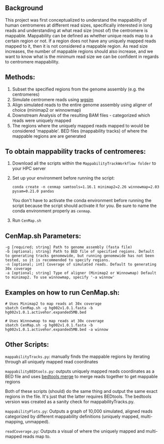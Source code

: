 ## Background
This project was first conceptualized to understand the mappability of human centromeres at different read sizes, specifically interested in long reads and understanding at what read size (most of) the centromere is mappable. Mappability can be defined as whether unique reads map to a certain region or not. If a region does not have any uniquely mapped reads mapped to it, then it is not considered a mappable region. As read size increases, the number of mappable regions should also increase, and we want to know what is the minimum read size we can be confident in regards to centromere mappability. 

## Methods:
1. Subset the specified regions from the genome assembly (e.g. the centromeres)
2. Simulate centromere reads using [wgsim](https://github.com/lh3/wgsim)
3. Align simulated reads to the entire genome assembly using aligner of choice (minimap2 or winnowmap)
4. Downstream Analysis of the resulting BAM files - categorized which reads were uniquely mapped
5. The regions where the uniquely mapped reads mapped to would be considered 'mappable'. BED files (mappability tracks) of where the mappable regions are are generated

## To obtain mappability tracks of centromeres:
1. Download all the scripts within the ```MappabilityTrackWorkflow folder``` to your HPC server
2. Set up your environment before running the script:

    ```conda create -n cenmap samtools=1.16.1 minimap2=2.26 winnowmap=2.03 pysam=0.21.0 pandas```

    You don't have to activate the conda environment before running the script because the script should activate it for you.
    Be sure to name the conda environment properly as ```cenmap```.

4. Run ```CenMap.sh```

## CenMap.sh Parameters: 
```
-g [required; string] Path to genome assembly (fasta file)
-b [optional; string] Path to BED file of specified regions. Default to generating tracks genomewide, but running genomewide has not been tested, so it is recommended to specify regions.
-n [optional; int] Coverage of simulated reads. Default to generating 30x coverage
-a [optional; string] Type of aligner (Minimap2 or Winnowmap) Default to minimap2. To use winnowmap, specify '-a winnow'
```

## Examples on how to run CenMap.sh:
```
# Uses Minimap2 to map reads at 30x coverage
sbatch CenMap.sh -g hg002v1.0.1.fasta -b hg002v1.0.1.activehor.expanded5MB.bed

# Uses Winnowmap to map reads at 30x coverage
sbatch CenMap.sh -g hg002v1.0.1.fasta -b hg002v1.0.1.activehor.expanded5MB.bed -a winnow
```

## Other Scripts:
```mappabilityTracks.py```: manually finds the mappable regions by iterating through all uniquely mapped read coordinates

```mappabilityBEDtools.py```: outputs uniquely mapped reads coordinates as a BED file and uses [bedtools merge](https://bedtools.readthedocs.io/en/latest/content/tools/merge.html) to merge reads together to get mappable regions

Both of these scripts (should) do the same thing and output the same exact regions in the file. It's just that the latter requires BEDtools. The bedtools version was created as a sanity check for mappabilityTracks.py.

```mappabilityPlots.py```: Outputs a graph of 10,000 simulated, aligned reads categorized by different mappability definitions (uniquely mapped, multi-mapping, unmapped).

```readCoverage.py```: Outputs a visual of where the uniquely mapped and multi-mapped reads map to.
